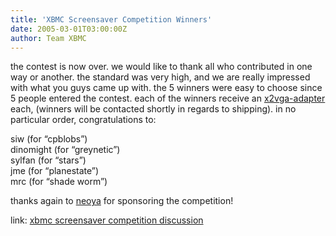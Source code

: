 ```yaml
---
title: 'XBMC Screensaver Competition Winners'
date: 2005-03-01T03:00:00Z
author: Team XBMC
---
```

the contest is now over. we would like to thank all who contributed in one way or another. the standard was very high, and we are really impressed with what you guys came up with. the 5 winners were easy to choose since 5 people entered the contest. each of the winners receive an [x2vga-adapter](http://www.x2vga.com) each, (winners will be contacted shortly in regards to shipping). in no particular order, congratulations to:

 siw (for “cpblobs”)  
 dinomight (for “greynetic”)  
 sylfan (for “stars”)  
 jme (for “planestate”)  
 mrc (for “shade worm”)

 thanks again to [neoya](http://www.x2vga.com) for sponsoring the competition!

 link: [xbmc screensaver competition discussion](http://www.xboxmediaplayer.de/cgi-bin/forums/ikonboard.pl?act=st&f=1&t=8739)

 